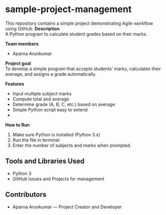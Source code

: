 # sample-project-management
This repository contains a simple project demonstrating Agile workflow using GitHub.
**Description**  
A Python program to calculate student grades based on their marks.

**Team members**  
- Aparna Arunkumar

**Project goal**  
To develop a simple program that accepts students’ marks, calculates their average, and assigns a grade automatically.

**Features**
- Input multiple subject marks  
- Compute total and average  
- Determine grade (A, B, C, etc.) based on average  
- Simple Python script easy to extend
- 
**How to Run**

1. Make sure Python is installed (Python 3.x)
2. Run the file in terminal:
3. Enter the number of subjects and marks when prompted.

## Tools and Libraries Used
- Python 3
- GitHub Issues and Projects for management

## Contributors
- Aparna Arunkumar — Project Creator and Developer
